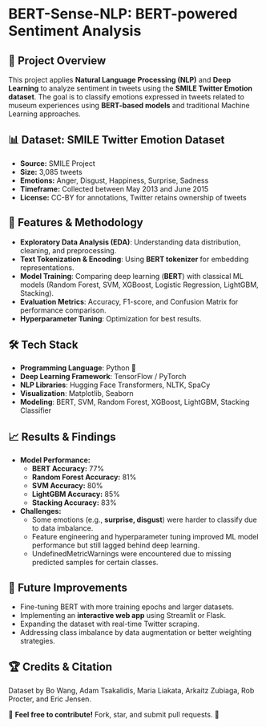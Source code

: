 # BERT-Sense-NLP: BERT-powered Sentiment Analysis

## 📌 Project Overview
This project applies **Natural Language Processing (NLP)** and **Deep Learning** to analyze sentiment in tweets using the **SMILE Twitter Emotion dataset**. The goal is to classify emotions expressed in tweets related to museum experiences using **BERT-based models** and traditional Machine Learning approaches.

## 📊 Dataset: SMILE Twitter Emotion Dataset
- **Source:** SMILE Project 
- **Size:** 3,085 tweets
- **Emotions:** Anger, Disgust, Happiness, Surprise, Sadness
- **Timeframe:** Collected between May 2013 and June 2015
- **License:** CC-BY for annotations, Twitter retains ownership of tweets

## 🚀 Features & Methodology
- **Exploratory Data Analysis (EDA)**: Understanding data distribution, cleaning, and preprocessing.
- **Text Tokenization & Encoding**: Using **BERT tokenizer** for embedding representations.
- **Model Training**: Comparing deep learning (**BERT**) with classical ML models (Random Forest, SVM, XGBoost, Logistic Regression, LightGBM, Stacking).
- **Evaluation Metrics**: Accuracy, F1-score, and Confusion Matrix for performance comparison.
- **Hyperparameter Tuning**: Optimization for best results.

## 🛠️ Tech Stack
- **Programming Language**: Python 🐍
- **Deep Learning Framework**: TensorFlow / PyTorch
- **NLP Libraries**: Hugging Face Transformers, NLTK, SpaCy
- **Visualization**: Matplotlib, Seaborn
- **Modeling**: BERT, SVM, Random Forest, XGBoost, LightGBM, Stacking Classifier


## 📈 Results & Findings
- **Model Performance:**
  - **BERT Accuracy:** 77%  
  - **Random Forest Accuracy:** 81%  
  - **SVM Accuracy:** 80%  
  - **LightGBM Accuracy:** 85%  
  - **Stacking Accuracy:** 83%  
- **Challenges:**
  - Some emotions (e.g., **surprise, disgust**) were harder to classify due to data imbalance.
  - Feature engineering and hyperparameter tuning improved ML model performance but still lagged behind deep learning.
  - UndefinedMetricWarnings were encountered due to missing predicted samples for certain classes.

## 📌 Future Improvements
- Fine-tuning BERT with more training epochs and larger datasets.
- Implementing an **interactive web app** using Streamlit or Flask.
- Expanding the dataset with real-time Twitter scraping.
- Addressing class imbalance by data augmentation or better weighting strategies.

## 🏆 Credits & Citation
Dataset by Bo Wang, Adam Tsakalidis, Maria Liakata, Arkaitz Zubiaga, Rob Procter, and Eric Jensen.

📢 **Feel free to contribute!** Fork, star, and submit pull requests. 🚀
